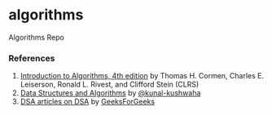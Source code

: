 # algorithms

Algorithms Repo

### References

1. [Introduction to Algorithms, 4th edition](https://en.wikipedia.org/wiki/Introduction_to_Algorithms) by
   Thomas H. Cormen, Charles E. Leiserson, Ronald L. Rivest, and Clifford Stein (CLRS)
2. [Data Structures and Algorithms](https://www.youtube.com/playlist?list=PL9gnSGHSqcnr_DxHsP7AW9ftq0AtAyYqJ)
   by [@kunal-kushwaha](https://github.com/kunal-kushwaha)
3. [DSA articles on DSA](https://www.geeksforgeeks.org/learn-data-structures-and-algorithms-dsa-tutorial) by [GeeksForGeeks](https://www.geeksforgeeks.org)
